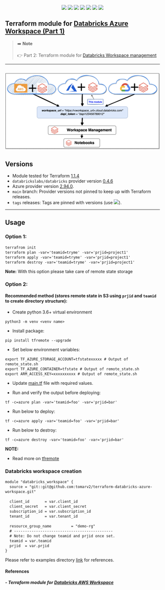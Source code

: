 <p align="center">
    <a href="https://github.com/tomarv2/terraform-databricks-azure-workspace/actions/workflows/pre-commit.yml" alt="Pre Commit">
        <img src="https://github.com/tomarv2/terraform-databricks-azure-workspace/actions/workflows/pre-commit.yml/badge.svg?branch=main" /></a>
    <a href="https://www.apache.org/licenses/LICENSE-2.0" alt="license">
        <img src="https://img.shields.io/github/license/tomarv2/terraform-databricks-azure-workspace" /></a>
    <a href="https://github.com/tomarv2/terraform-databricks-azure-workspace/tags" alt="GitHub tag">
        <img src="https://img.shields.io/github/v/tag/tomarv2/terraform-databricks-azure-workspace" /></a>
    <a href="https://github.com/tomarv2/terraform-databricks-azure-workspace/pulse" alt="Activity">
        <img src="https://img.shields.io/github/commit-activity/m/tomarv2/terraform-databricks-azure-workspace" /></a>
    <a href="https://stackoverflow.com/users/6679867/tomarv2" alt="Stack Exchange reputation">
        <img src="https://img.shields.io/stackexchange/stackoverflow/r/6679867"></a>
    <a href="https://discord.gg/XH975bzN" alt="chat on Discord">
        <img src="https://img.shields.io/discord/813961944443912223?logo=discord"></a>
    <a href="https://twitter.com/intent/follow?screen_name=varuntomar2019" alt="follow on Twitter">
        <img src="https://img.shields.io/twitter/follow/varuntomar2019?style=social&logo=twitter"></a>
</p>

## Terraform module for [Databricks Azure Workspace (Part 1)](https://registry.terraform.io/providers/databrickslabs/databricks/latest/docs/guides/azure-workspace)

> :arrow_right:️ **Note**
>
> :point_right: Part 2: Terraform module for [Databricks Workspace management](https://github.com/tomarv2/terraform-databricks-workspace-management)

---

![Databricks deployment](https://github.com/tomarv2/terraform-databricks-azure-workspace/raw/main/docs/images/databricks_deployment.png)
---

## Versions

- Module tested for Terraform [1.1.4](https://www.terraform.io/downloads)
- `databrickslabs/databricks` provider version [0.4.6](https://registry.terraform.io/providers/databrickslabs/databricks/latest)
- Azure provider version [2.94.0](https://registry.terraform.io/providers/hashicorp/azurerm/latest).
- `main` branch: Provider versions not pinned to keep up with Terraform releases.
- `tags` releases: Tags are pinned with versions (use <a href="https://github.com/tomarv2/terraform-databricks-azure-workspace/tags" alt="GitHub tag">
        <img src="https://img.shields.io/github/v/tag/tomarv2/terraform-databricks-azure-workspace" /></a>).

---
## Usage

### Option 1:

```
terrafrom init
terraform plan -var='teamid=tryme' -var='prjid=project1'
terraform apply -var='teamid=tryme' -var='prjid=project1'
terraform destroy -var='teamid=tryme' -var='prjid=project1'
```
**Note:** With this option please take care of remote state storage

### Option 2:

#### Recommended method (stores remote state in S3 using `prjid` and `teamid` to create directory structure):

- Create python 3.6+ virtual environment
```
python3 -m venv <venv name>
```

- Install package:
```
pip install tfremote --upgrade
```

- Set below environment variables:
```
export TF_AZURE_STORAGE_ACCOUNT=tfstatexxxxx # Output of remote_state.sh
export TF_AZURE_CONTAINER=tfstate # Output of remote_state.sh
export ARM_ACCESS_KEY=xxxxxxxxxx # Output of remote_state.sh
```

- Update [main.tf](examples/azure_databricks_with_virtual_network/main.tf) file with required values.

- Run and verify the output before deploying:
```
tf -c=azure plan -var='teamid=foo' -var='prjid=bar'
```

- Run below to deploy:
```
tf -c=azure apply -var='teamid=foo' -var='prjid=bar'
```

- Run below to destroy:
```
tf -c=azure destroy -var='teamid=foo' -var='prjid=bar'
```

**NOTE:**

- Read more on [tfremote](https://github.com/tomarv2/tfremote)

### Databricks workspace creation
```
module "databricks_workspace" {
  source = "git::git@github.com:tomarv2/terraform-databricks-azure-workspace.git"

  client_id       = var.client_id
  client_secret   = var.client_secret
  subscription_id = var.subscription_id
  tenant_id       = var.tenant_id

  resource_group_name         = "demo-rg"
  # ---------------------------------------------
  # Note: Do not change teamid and prjid once set.
  teamid = var.teamid
  prjid  = var.prjid
}
```

Please refer to examples directory [link](examples) for references.


#### References

##### - Terraform module for [Databricks AWS Workspace](https://github.com/tomarv2/terraform-databricks-aws-workspace)
